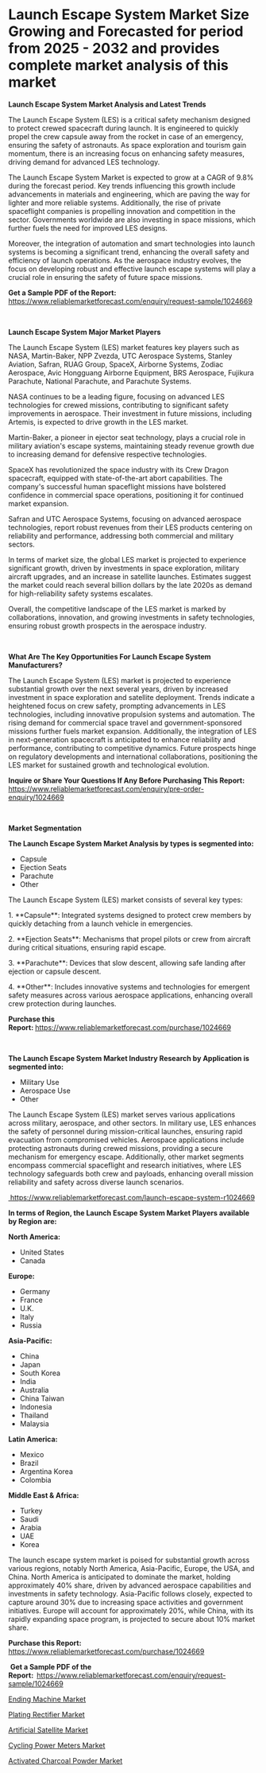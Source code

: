 <p><h1>Launch Escape System Market Size Growing and Forecasted for period from 2025 - 2032 and provides complete market analysis of this market</h1></p><p><strong>Launch Escape System Market Analysis and Latest Trends</strong></p>
<p><p>The Launch Escape System (LES) is a critical safety mechanism designed to protect crewed spacecraft during launch. It is engineered to quickly propel the crew capsule away from the rocket in case of an emergency, ensuring the safety of astronauts. As space exploration and tourism gain momentum, there is an increasing focus on enhancing safety measures, driving demand for advanced LES technology.</p><p>The Launch Escape System Market is expected to grow at a CAGR of 9.8% during the forecast period. Key trends influencing this growth include advancements in materials and engineering, which are paving the way for lighter and more reliable systems. Additionally, the rise of private spaceflight companies is propelling innovation and competition in the sector. Governments worldwide are also investing in space missions, which further fuels the need for improved LES designs.</p><p>Moreover, the integration of automation and smart technologies into launch systems is becoming a significant trend, enhancing the overall safety and efficiency of launch operations. As the aerospace industry evolves, the focus on developing robust and effective launch escape systems will play a crucial role in ensuring the safety of future space missions.</p></p>
<p><strong>Get a Sample PDF of the Report:&nbsp;</strong> <a href="https://www.reliablemarketforecast.com/enquiry/request-sample/1024669?utm_campaign=1875&utm_medium=2&utm_source=Github&utm_content=ia&utm_term=06032025&utm_id=launch-escape-system">https://www.reliablemarketforecast.com/enquiry/request-sample/1024669</a></p>
<p>&nbsp;</p>
<p><strong>Launch Escape System Major Market Players</strong></p>
<p><p>The Launch Escape System (LES) market features key players such as NASA, Martin-Baker, NPP Zvezda, UTC Aerospace Systems, Stanley Aviation, Safran, RUAG Group, SpaceX, Airborne Systems, Zodiac Aerospace, Avic Hongguang Airborne Equipment, BRS Aerospace, Fujikura Parachute, National Parachute, and Parachute Systems. </p><p>NASA continues to be a leading figure, focusing on advanced LES technologies for crewed missions, contributing to significant safety improvements in aerospace. Their investment in future missions, including Artemis, is expected to drive growth in the LES market. </p><p>Martin-Baker, a pioneer in ejector seat technology, plays a crucial role in military aviation's escape systems, maintaining steady revenue growth due to increasing demand for defensive respective technologies. </p><p>SpaceX has revolutionized the space industry with its Crew Dragon spacecraft, equipped with state-of-the-art abort capabilities. The company's successful human spaceflight missions have bolstered confidence in commercial space operations, positioning it for continued market expansion.</p><p>Safran and UTC Aerospace Systems, focusing on advanced aerospace technologies, report robust revenues from their LES products centering on reliability and performance, addressing both commercial and military sectors. </p><p>In terms of market size, the global LES market is projected to experience significant growth, driven by investments in space exploration, military aircraft upgrades, and an increase in satellite launches. Estimates suggest the market could reach several billion dollars by the late 2020s as demand for high-reliability safety systems escalates.</p><p>Overall, the competitive landscape of the LES market is marked by collaborations, innovation, and growing investments in safety technologies, ensuring robust growth prospects in the aerospace industry.</p></p>
<p>&nbsp;</p>
<p><strong>What Are The Key Opportunities For Launch Escape System Manufacturers?</strong></p>
<p><p>The Launch Escape System (LES) market is projected to experience substantial growth over the next several years, driven by increased investment in space exploration and satellite deployment. Trends indicate a heightened focus on crew safety, prompting advancements in LES technologies, including innovative propulsion systems and automation. The rising demand for commercial space travel and government-sponsored missions further fuels market expansion. Additionally, the integration of LES in next-generation spacecraft is anticipated to enhance reliability and performance, contributing to competitive dynamics. Future prospects hinge on regulatory developments and international collaborations, positioning the LES market for sustained growth and technological evolution.</p></p>
<p><strong>Inquire or Share Your Questions If Any Before Purchasing This Report:</strong> <a href="https://www.reliablemarketforecast.com/enquiry/pre-order-enquiry/1024669?utm_campaign=1875&utm_medium=2&utm_source=Github&utm_content=ia&utm_term=06032025&utm_id=launch-escape-system">https://www.reliablemarketforecast.com/enquiry/pre-order-enquiry/1024669</a></p>
<p>&nbsp;</p>
<p><strong>Market Segmentation</strong></p>
<p><strong>The Launch Escape System Market Analysis by types is segmented into:</strong></p>
<p><ul><li>Capsule</li><li>Ejection Seats</li><li>Parachute</li><li>Other</li></ul></p>
<p><p>The Launch Escape System (LES) market consists of several key types: </p><p>1. **Capsule**: Integrated systems designed to protect crew members by quickly detaching from a launch vehicle in emergencies.</p><p>2. **Ejection Seats**: Mechanisms that propel pilots or crew from aircraft during critical situations, ensuring rapid escape.</p><p>3. **Parachute**: Devices that slow descent, allowing safe landing after ejection or capsule descent.</p><p>4. **Other**: Includes innovative systems and technologies for emergent safety measures across various aerospace applications, enhancing overall crew protection during launches.</p></p>
<p><strong>Purchase this Report:&nbsp;</strong><a href="https://www.reliablemarketforecast.com/purchase/1024669?utm_campaign=1875&utm_medium=2&utm_source=Github&utm_content=ia&utm_term=06032025&utm_id=launch-escape-system">https://www.reliablemarketforecast.com/purchase/1024669</a></p>
<p>&nbsp;</p>
<p><strong>The Launch Escape System Market Industry Research by Application is segmented into:</strong></p>
<p><ul><li>Military Use</li><li>Aerospace Use</li><li>Other</li></ul></p>
<p><p>The Launch Escape System (LES) market serves various applications across military, aerospace, and other sectors. In military use, LES enhances the safety of personnel during mission-critical launches, ensuring rapid evacuation from compromised vehicles. Aerospace applications include protecting astronauts during crewed missions, providing a secure mechanism for emergency escape. Additionally, other market segments encompass commercial spaceflight and research initiatives, where LES technology safeguards both crew and payloads, enhancing overall mission reliability and safety across diverse launch scenarios.</p></p>
<p><a href="https://www.reliablemarketforecast.com/launch-escape-system-r1024669?utm_campaign=1875&utm_medium=2&utm_source=Github&utm_content=ia&utm_term=06032025&utm_id=launch-escape-system">&nbsp;https://www.reliablemarketforecast.com/launch-escape-system-r1024669</a></p>
<p><strong>In terms of Region, the Launch Escape System Market Players available by Region are:</strong></p>
<p>
    <p> <strong> North America: </strong>
        <ul>
            <li>United States</li>
            <li>Canada</li>
        </ul>
        </p> 
    <p> <strong> Europe: </strong>
        <ul>
            <li>Germany</li>
            <li>France</li>
            <li>U.K.</li>
            <li>Italy</li>
            <li>Russia</li>
        </ul>
        </p> 
    <p> <strong> Asia-Pacific: </strong>
        <ul>
            <li>China</li>
            <li>Japan</li>
            <li>South Korea</li>
            <li>India</li>
            <li>Australia</li>
            <li>China Taiwan</li>
            <li>Indonesia</li>
            <li>Thailand</li>
            <li>Malaysia</li>
        </ul>
        </p> 
    <p> <strong> Latin America: </strong>
        <ul>
            <li>Mexico</li>
            <li>Brazil</li>
            <li>Argentina Korea</li>
            <li>Colombia</li>
        </ul>
        </p> 
    <p> <strong> Middle East & Africa: </strong>
        <ul>
            <li>Turkey</li>
            <li>Saudi</li>
            <li>Arabia</li>
            <li>UAE</li>
            <li>Korea</li>
        </ul>
    </p>
    </p>
<p><p>The launch escape system market is poised for substantial growth across various regions, notably North America, Asia-Pacific, Europe, the USA, and China. North America is anticipated to dominate the market, holding approximately 40% share, driven by advanced aerospace capabilities and investments in safety technology. Asia-Pacific follows closely, expected to capture around 30% due to increasing space activities and government initiatives. Europe will account for approximately 20%, while China, with its rapidly expanding space program, is projected to secure about 10% market share.</p></p>
<p><strong>Purchase this Report: </strong><a href="https://www.reliablemarketforecast.com/purchase/1024669?utm_campaign=1875&utm_medium=2&utm_source=Github&utm_content=ia&utm_term=06032025&utm_id=launch-escape-system">https://www.reliablemarketforecast.com/purchase/1024669</a></p>
<p>&nbsp;<strong>Get a Sample PDF of the Report:&nbsp;&nbsp;</strong><a href="https://www.reliablemarketforecast.com/enquiry/request-sample/1024669?utm_campaign=1875&utm_medium=2&utm_source=Github&utm_content=ia&utm_term=06032025&utm_id=launch-escape-system">https://www.reliablemarketforecast.com/enquiry/request-sample/1024669</a></p>
<p><strong></strong></p>
<p><p><a href="https://github.com/yenagmah/Market-Research-Report-List-1/blob/main/ending-machine-market.md?utm_campaign=1875&utm_medium=2&utm_source=Github&utm_content=ia&utm_term=06032025&utm_id=launch-escape-system">Ending Machine Market</a></p><p><a href="https://github.com/navodfetiya/Market-Research-Report-List-1/blob/main/plating-rectifier-market.md?utm_campaign=1875&utm_medium=2&utm_source=Github&utm_content=ia&utm_term=06032025&utm_id=launch-escape-system">Plating Rectifier Market</a></p><p><a href="https://github.com/rentzszaszjn/Market-Research-Report-List-1/blob/main/artificial-satellite-market.md?utm_campaign=1875&utm_medium=2&utm_source=Github&utm_content=ia&utm_term=06032025&utm_id=launch-escape-system">Artificial Satellite Market</a></p><p><a href="https://github.com/doganaqev/Market-Research-Report-List-1/blob/main/cycling-power-meters-market.md?utm_campaign=1875&utm_medium=2&utm_source=Github&utm_content=ia&utm_term=06032025&utm_id=launch-escape-system">Cycling Power Meters Market</a></p><p><a href="https://github.com/omemaeuseda/Market-Research-Report-List-1/blob/main/activated-charcoal-powder-market.md?utm_campaign=1875&utm_medium=2&utm_source=Github&utm_content=ia&utm_term=06032025&utm_id=launch-escape-system">Activated Charcoal Powder Market</a></p></p>